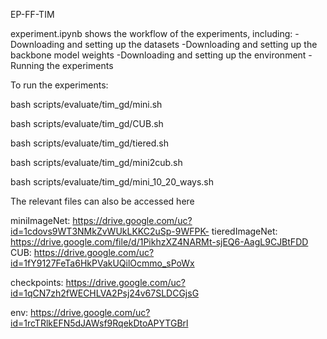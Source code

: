 EP-FF-TIM

experiment.ipynb shows the workflow of the experiments, including:
-Downloading and setting up the datasets
-Downloading and setting up the backbone model weights
-Downloading and setting up the environment
-Running the experiments


To run the experiments:

bash scripts/evaluate/tim_gd/mini.sh

bash scripts/evaluate/tim_gd/CUB.sh

bash scripts/evaluate/tim_gd/tiered.sh

bash scripts/evaluate/tim_gd/mini2cub.sh

bash scripts/evaluate/tim_gd/mini_10_20_ways.sh


The relevant files can also be accessed here

miniImageNet: https://drive.google.com/uc?id=1cdovs9WT3NMkZvWUkLKKC2uSp-9WFPK-
tieredImageNet: https://drive.google.com/file/d/1PikhzXZ4NARMt-sjEQ6-AagL9CJBtFDD
CUB: https://drive.google.com/uc?id=1fY9127FeTa6HkPVakUQilOcmmo_sPoWx

checkpoints: https://drive.google.com/uc?id=1qCN7zh2fWECHLVA2Psj24v67SLDCGjsG

env: https://drive.google.com/uc?id=1rcTRlkEFN5dJAWsf9RqekDtoAPYTGBrl
